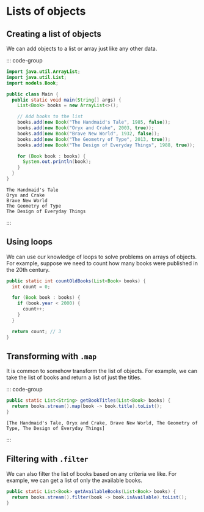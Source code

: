 # Lists of objects

<Vimeo id="1006683384" />

## Creating a list of objects

We can add objects to a list or array just like any other data.

::: code-group

```java
import java.util.ArrayList;
import java.util.List;
import models.Book;

public class Main {
  public static void main(String[] args) {
    List<Book> books = new ArrayList<>();

    // Add books to the list
    books.add(new Book("The Handmaid's Tale", 1985, false));
    books.add(new Book("Oryx and Crake", 2003, true));
    books.add(new Book("Brave New World", 1932, false));
    books.add(new Book("The Geometry of Type", 2013, true));
    books.add(new Book("The Design of Everyday Things", 1988, true));

    for (Book book : books) {
      System.out.println(book);
    }
  }
}
```

```console [output]
The Handmaid's Tale
Oryx and Crake
Brave New World
The Geometry of Type
The Design of Everyday Things
```

:::

## Using loops

We can use our knowledge of loops to solve problems on arrays of objects. For
example, suppose we need to count how many books were published in the 20th
century.

```java
public static int countOldBooks(List<Book> books) {
  int count = 0;

  for (Book book : books) {
    if (book.year < 2000) {
      count++;
    }
  }

  return count; // 3
}
```

## Transforming with `.map`

It is common to somehow transform the list of objects. For example, we can take
the list of books and return a list of just the titles.

::: code-group

```java
public static List<String> getBookTitles(List<Book> books) {
  return books.stream().map(book -> book.title).toList();
}
```

```console [output]
[The Handmaid's Tale, Oryx and Crake, Brave New World, The Geometry of Type, The Design of Everyday Things]
```

:::

## Filtering with `.filter`

We can also filter the list of books based on any criteria we like. For example,
we can get a list of only the available books.

```java
public static List<Book> getAvailableBooks(List<Book> books) {
  return books.stream().filter(book -> book.isAvailable).toList();
}
```
